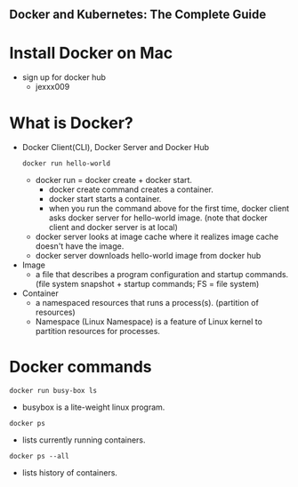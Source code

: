 ## Docker and Kubernetes: The Complete Guide

# Install Docker on Mac
  * sign up for docker hub
    * jexxx009

# What is Docker?
  * Docker Client(CLI), Docker Server and Docker Hub
    ```
    docker run hello-world
    ```
    * docker run = docker create + docker start.
      * docker create command creates a container.
      * docker start starts a container.    
      * when you run the command above for the first time, docker client asks docker server for hello-world image. (note that       docker client and docker server is at local)
    * docker server looks at image cache where it realizes image cache doesn't have the image.
    * docker server downloads hello-world image from docker hub
  * Image
    * a file that describes a program configuration and startup commands. (file system snapshot + startup commands; FS = file     system)
  * Container
    * a namespaced resources that runs a process(s). (partition of resources)
    * Namespace (Linux Namespace) is a feature of Linux kernel to partition resources for processes.
    
# Docker commands
  ```
  docker run busy-box ls
  ```
  * busybox is a lite-weight linux program.
  
  ```
  docker ps
  ```
  * lists currently running containers.
  
  ```
  docker ps --all
  ```
  * lists history of containers.
    
  


